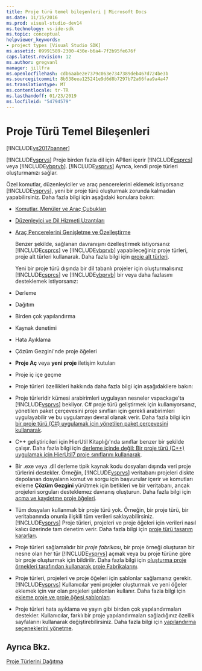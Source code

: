 ```yaml
---
title: Proje türü temel bileşenleri | Microsoft Docs
ms.date: 11/15/2016
ms.prod: visual-studio-dev14
ms.technology: vs-ide-sdk
ms.topic: conceptual
helpviewer_keywords:
- project types [Visual Studio SDK]
ms.assetid: 09991589-2300-430e-b6a4-7f2b95fe676f
caps.latest.revision: 12
ms.author: gregvanl
manager: jillfra
ms.openlocfilehash: cdb6aabe2e7379c063e7347389deb467d724be3b
ms.sourcegitcommit: 8b538eea125241e9d6d8b7297b72a66faa9a4a47
ms.translationtype: MT
ms.contentlocale: tr-TR
ms.lasthandoff: 01/23/2019
ms.locfileid: "54794579"
---
```

# <a name="project-type-essentials"></a>Proje Türü Temel Bileşenleri
[!INCLUDE[vs2017banner](../../includes/vs2017banner.md)]

[!INCLUDE[vsprvs](../../includes/vsprvs-md.md)] Proje birden fazla dil için APIleri içerir [!INCLUDE[csprcs](../../includes/csprcs-md.md)] veya [!INCLUDE[vbprvb](../../includes/vbprvb-md.md)]. [!INCLUDE[vsprvs](../../includes/vsprvs-md.md)] Ayrıca, kendi proje türleri oluşturmanızı sağlar.  
  
 Özel komutlar, düzenleyiciler ve araç pencerelerini eklemek istiyorsanız [!INCLUDE[vsprvs](../../includes/vsprvs-md.md)], yeni bir proje türü oluşturmak zorunda kalmadan yapabilirsiniz. Daha fazla bilgi için aşağıdaki konulara bakın:  
  
- [Komutlar, Menüler ve Araç Çubukları](../../extensibility/internals/commands-menus-and-toolbars.md)  
  
- [Düzenleyici ve Dil Hizmeti Uzantıları](../../extensibility/editor-and-language-service-extensions.md)  
  
- [Araç Pencerelerini Genişletme ve Özelleştirme](../../extensibility/extending-and-customizing-tool-windows.md)  
  
  Benzer şekilde, sağlanan davranışını özelleştirmek istiyorsanız [!INCLUDE[csprcs](../../includes/csprcs-md.md)] ve [!INCLUDE[vbprvb](../../includes/vbprvb-md.md)] yapabileceğiniz proje türleri, proje alt türleri kullanarak. Daha fazla bilgi için [proje alt türleri](../../extensibility/internals/project-subtypes.md).  
  
  Yeni bir proje türü dışında bir dil tabanlı projeler için oluşturmalısınız [!INCLUDE[csprcs](../../includes/csprcs-md.md)] ve [!INCLUDE[vbprvb](../../includes/vbprvb-md.md)] bir veya daha fazlasını desteklemek istiyorsanız:  
  
- Derleme  
  
- Dağıtım  
  
- Birden çok yapılandırma  
  
- Kaynak denetimi  
  
- Hata Ayıklama  
  
- Çözüm Gezgini'nde proje öğeleri  
  
- **Proje Aç** veya **yeni proje** iletişim kutuları  
  
- Proje iç içe geçme  
  
- Proje türleri özellikleri hakkında daha fazla bilgi için aşağıdakilere bakın:  
  
- Proje türleridir kümesi arabirimleri uygulayan nesneler vspackage'ta [!INCLUDE[vsprvs](../../includes/vsprvs-md.md)] bekliyor. C# proje türü geliştirmek için kullanıyorsanız, yönetilen paket çerçevesini proje sınıfları için gerekli arabirimleri uygulayabilir ve bu uygulamayı devral olanak verir. Daha fazla bilgi için [bir proje türü (C#) uygulamak için yönetilen paket çerçevesini kullanarak](../../extensibility/internals/using-the-managed-package-framework-to-implement-a-project-type-csharp.md).  
  
- C++ geliştiricileri için HierUtil Kitaplığı'nda sınıflar benzer bir şekilde çalışır. Daha fazla bilgi için [derleme içinde değil: Bir proje türü (C++) uygulamak için HierUtil7 proje sınıflarını kullanarak](http://msdn.microsoft.com/a5c16a09-94a2-46ef-87b5-35b815e2f346).  
  
- Bir .exe veya .dll derleme tipik kaynak kodu dosyaları dışında veri proje türlerini destekler. Örneğin, [!INCLUDE[vsprvs](../../includes/vsprvs-md.md)] veritabanı projeleri diskte depolanan dosyaların komut ve sorgu için başvurular içerir ve komutları ekleme **Çözüm Gezgini** yürütmek için betikleri ve bir veritabanı, ancak projeleri sorguları desteklemez davranış oluşturun. Daha fazla bilgi için [açma ve kaydetme proje öğeleri](../../extensibility/internals/opening-and-saving-project-items.md).  
  
- Tüm dosyaları kullanmak bir proje türü yok. Örneğin, bir proje türü, bir veritabanında onunla ilişkili tüm verileri saklayabilirsiniz. [!INCLUDE[vsprvs](../../includes/vsprvs-md.md)] Proje türleri, projeleri ve proje öğeleri için verileri nasıl kalıcı üzerinde tam denetim verir. Daha fazla bilgi için [proje türü tasarım kararları](../../extensibility/internals/project-type-design-decisions.md).  
  
- Proje türleri sağlamalıdır bir *proje fabrikası*, bir proje örneği oluşturan bir nesne olan her tür [!INCLUDE[vsprvs](../../includes/vsprvs-md.md)] açmak veya bu proje türüne göre bir proje oluşturmak için bildirilir. Daha fazla bilgi için [oluşturma proje örnekleri tarafından kullanarak proje Fabrikalarını](../../extensibility/internals/creating-project-instances-by-using-project-factories.md).  
  
- Proje türleri, projeleri ve proje öğeleri için şablonlar sağlamanız gerekir. [!INCLUDE[vsprvs](../../includes/vsprvs-md.md)] Kullanıcılar yeni projeler oluşturmak ve yeni öğeler eklemek için var olan projeleri şablonları kullanır. Daha fazla bilgi için [ekleme proje ve proje öğesi şablonları](../../extensibility/internals/adding-project-and-project-item-templates.md).  
  
- Proje türleri hata ayıklama ve yayın gibi birden çok yapılandırmaları destekler. Kullanıcılar, farklı bir proje yapılandırmaları sağladığınız özellik sayfalarını kullanarak değiştirebilirsiniz. Daha fazla bilgi için [yapılandırma seçeneklerini yönetme](../../extensibility/internals/managing-configuration-options.md).  
  
## <a name="see-also"></a>Ayrıca Bkz.  
 [Proje Türlerini Dağıtma](../../extensibility/internals/deploying-project-types.md)
